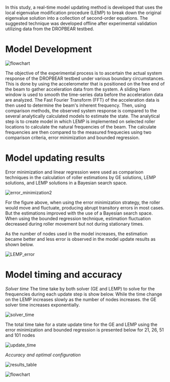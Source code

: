 In this study, a real-time model updating method is developed that uses the local eigenvalue modification procedure (LEMP) to break down the original eigenvalue solution into a collection of second-order equations. The suggested technique was developed offline after experimental validation utilizing data from the DROPBEAR testbed.

# Model Development

![flowchart](https://user-images.githubusercontent.com/69466658/183703072-97f72333-7a72-4f6f-bc6a-352f96b68397.PNG)

The objective of the experimental process is to ascertain the actual system response of the DROPBEAR testbed under various boundary circumstances. This is done by using the accelerometer that is positioned on the free end of the beam to gather acceleration data from the system. A sliding Hann window is used to smooth the time-series data before the acceleration data are analyzed. The Fast Fourier Transform (FFT) of the acceleration data is then used to determine the beam's inherent frequency. Then, using comparison methods, the observed system response is compared to the several analytically calculated models to estimate the state. The analytical step is to create model in which LEMP is implemented on selected roller locations to calculate the natural frequencies of the beam. The calculate frequencies are then compared to the measured frequecies using two comparison criteria, error minimization and bounded regression.

# Model updating results
Error minimization and linear regression were used as comparison techniques in the calculation of roller estimations by GE solutions, LEMP solutions, and LEMP solutions in a Bayesian search space.

![error_minimization2](https://user-images.githubusercontent.com/69466658/183679692-5af63bb4-afc1-4b92-80cb-8a89e4e9ab6f.jpg)

For the figure above, when using the error minimization strategy, the roller would move and fluctuate, producing abrupt transitory errors in most cases. But the estimations improved with the use of a Bayesian search space. When using the bounded regression technique, estimation fluctuation decreased during roller movement but not during stationary times.

As the number of nodes used in the model increases, the estimation became better and less error is observed in the model update results as shown below.

![LEMP_error](https://user-images.githubusercontent.com/69466658/183681404-0d3e561f-1113-41f0-8bb6-a2c6c89c6ca9.JPG)

# Model timing and accuracy

*Solver time*
The time take by both solver (GE and LEMP) to solve for the frequencies during each update step is show below. While the time change on the LEMP increases slowly as the number of nodes increases. the GE solver time increases exponentially.

![solver_time](https://user-images.githubusercontent.com/69466658/183707289-4ad0170d-8f82-4f04-95c8-c115dc91c6c4.jpg)

The total time take for a state update time for the GE and LEMP using the error minimization and bounded regression is presented below for 21, 26, 51 and 101 nodes

![update_time](https://user-images.githubusercontent.com/69466658/183707450-fcfb7875-4406-46a8-a433-a415494b6b7f.jpg)

*Accuracy and optimal configuration*

![results_table](https://user-images.githubusercontent.com/69466658/183708884-4ab440cf-aea6-4fae-a43f-4f8a865d8399.PNG)

![flowchart](https://user-images.githubusercontent.com/69466658/183709274-857d0581-801e-4c65-a48f-0176d03f94b6.PNG)


